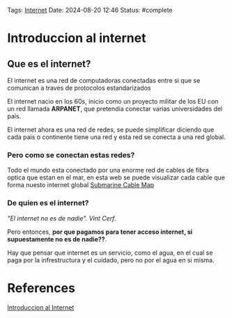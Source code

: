 Tags: [Internet](Internet.md)
Date: 2024-08-20 12:46
Status: #complete
# Introduccion al internet
## Que es el internet?
El internet es una red de computadoras conectadas entre si que se comunican a traves de protocolos estandarizados

El internet nacio en los 60s, inicio como un proyecto militar de los EU con un red llamada __ARPANET__, que pretendia conectar varias universidades del pais. 

El internet ahora es una red de redes, se puede simplificar diciendo que cada pais o continente tiene una red y esta red se conecta a una red global.

### Pero como se conectan estas redes?
Todo el mundo esta conectado por una enorme red de cables de fibra optica que estan en el mar, en esta web se puede visualizar cada cable que forma nuesto internet global
[Submarine Cable Map](https://www.submarinecablemap.com/)


### De quien es el internet?
*"El internet no es de nadie". Vint Cerf*.

Pero entonces, __por que pagamos para tener acceso internet, si supuestamente no es de nadie??__.

Hay que pensar que internet es un servicio, como el agua, en el cual se paga por la infrestructura y el cuidado, pero no por el agua en si misma.

# References
[Introduccion al Internet](https://roadmap.sh/guides/what-is-internet)